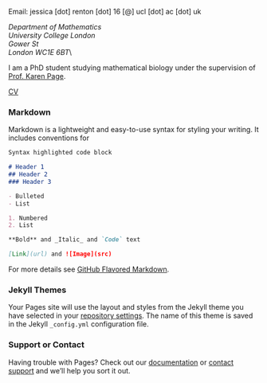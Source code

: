 Email: jessica \[dot\] renton \[dot\] 16 \[@\] ucl \[dot\] ac \[dot\] uk

_Department of Mathematics_\
_University College London_\
_Gower St_\
_London WC1E 6BT_\

I am a PhD student studying mathematical biology under the supervision of [Prof. Karen Page](https://www.ucl.ac.uk/~ucackmp/).

[CV](https://jessiesrr.github.io/CV.pdf)

### Markdown

Markdown is a lightweight and easy-to-use syntax for styling your writing. It includes conventions for

```markdown
Syntax highlighted code block

# Header 1
## Header 2
### Header 3

- Bulleted
- List

1. Numbered
2. List

**Bold** and _Italic_ and `Code` text

[Link](url) and ![Image](src)
```

For more details see [GitHub Flavored Markdown](https://guides.github.com/features/mastering-markdown/).

### Jekyll Themes

Your Pages site will use the layout and styles from the Jekyll theme you have selected in your [repository settings](https://github.com/jessiesrr/jessiesrr.github.io/settings). The name of this theme is saved in the Jekyll `_config.yml` configuration file.

### Support or Contact

Having trouble with Pages? Check out our [documentation](https://help.github.com/categories/github-pages-basics/) or [contact support](https://github.com/contact) and we’ll help you sort it out.
